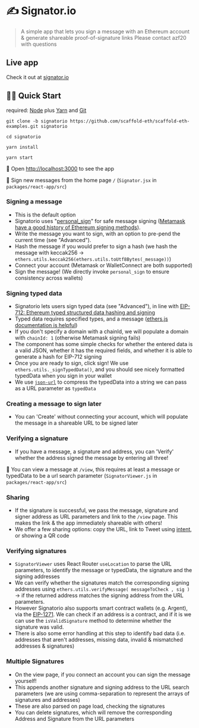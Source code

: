 # ✍️     Signator.io

> A simple app that lets you sign a message with an Ethereum account & generate shareable proof-of-signature links Please contact azf20 with questions

## Live app

Check it out at [signator.io](https://signator.io/)

## 🏃‍♀️ Quick Start

required: [Node](https://nodejs.org/dist/latest-v12.x/) plus [Yarn](https://classic.yarnpkg.com/en/docs/install/) and [Git](https://git-scm.com/downloads)

```
git clone -b signatorio https://github.com/scaffold-eth/scaffold-eth-examples.git signatorio

cd signatorio
```

```
yarn install
```

```
yarn start
```

📱 Open [http://localhost:3000](http://localhost:3000/) to see the app

📝 Sign new messages from the home page `/` (`Signator.jsx` in `packages/react-app/src`)

### Signing a message

* This is the default option
* Signatorio uses "[personal\_sign](https://github.com/ethereum/go-ethereum/pull/2940)" for safe message signing ([Metamask have a good history of Ethereum signing methods](https://docs.metamask.io/guide/signing-data.html#signing-data-with-metamask)).
* Write the message you want to sign, with an option to pre-pend the current time (see "Advanced").
* Hash the message if you would prefer to sign a hash (we hash the message with keccak256 -> `ethers.utils.keccak256(ethers.utils.toUtf8Bytes(_message))`)
* Connect your account (Metamask or WalletConnect are both supported)
* Sign the message! (We directly invoke `personal_sign` to ensure consistency across wallets)

### Signing typed data

* Signatorio lets users sign typed data (see "Advanced"), in line with [EIP-712: Ethereum typed structured data hashing and signing](https://eips.ethereum.org/EIPS/eip-712)
* Typed data requires specified types, and a message ([ethers.js documentation is helpful](https://docs.ethers.io/v5/api/signer/#Signer-signTypedData))
* If you don't specify a domain with a chainId, we will populate a domain with `chainId: 1` (otherwise Metamask signing fails)
* The component has some simple checks for whether the entered data is a valid JSON, whether it has the required fields, and whether it is able to generate a hash for EIP-712 signing
* Once you are ready to sign, click sign! We use `ethers.utils._signTypedData()`, and you should see nicely formatted typedData when you sign in your wallet
* We use [`json-url`](https://www.npmjs.com/package/json-url) to compress the typedData into a string we can pass as a URL parameter as `typedData`

### Creating a message to sign later

* You can 'Create' without connecting your account, which will populate the message in a shareable URL to be signed later

### Verifying a signature

* If you have a message, a signature and address, you can 'Verify' whether the address signed the message by entering all three!

📱 You can view a message at `/view`, this requires at least a message or typedData to be a url search parameter (`SignatorViewer.js` in `packages/react-app/src`)

### Sharing

* If the signature is successful, we pass the message, signature and signer address as URL parameters and link to the `/view` page. This makes the link & the app immediately shareable with others!
* We offer a few sharing options: copy the URL, link to Tweet using [intent](https://developer.twitter.com/en/docs/twitter-for-websites/tweet-button/guides/web-intent), or showing a QR code

### Verifying signatures

* `SignatorViewer` uses React Router `useLocation` to parse the URL parameters, to identify the message or typedData, the signature and the signing addresses
* We can verify whether the signatures match the corresponding signing addresses using `ethers.utils.verifyMessage( messageToCheck , sig )` -> if the returned address matches the signing address from the URL parameters.
* However Signatorio also supports smart contract wallets (e.g. Argent), via the [EIP-1271](https://github.com/ethereum/EIPs/blob/master/EIPS/eip-1271.md). We can check if an address is a contract, and if it is we can use the `isValidSignature` method to determine whether the signature was valid.
* There is also some error handling at this step to identify bad data (i.e. addresses that aren't addresses, missing data, invalid & mismatched addresses & signatures)

### Multiple Signatures

* On the view page, if you connect an account you can sign the message yourself!
* This appends another signature and signing address to the URL search parameters (we are using comma-separation to represent the arrays of signatures and addresses)
* These are also parsed on page load, checking the signatures
* You can delete signatures, which will remove the corresponding Address and Signature from the URL parameters
